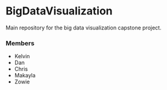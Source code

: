 # BigDataVisualization
Main repository for the big data visualization capstone project.


### Members
* Kelvin
* Dan
* Chris
* Makayla
* Zowie
